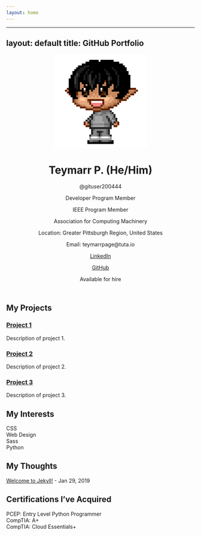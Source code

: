 ```yaml
---
layout: home
---
```

---
layout: default
title: GitHub Portfolio
---

<header>
    <div class="profile">
        <img src="avatar.png" alt="Your Profile Picture">
        <h1>Teymarr P. (He/Him)</h1>
        <p>@gituser200444</p>
        <p><span class="badge">Developer Program Member</span></p>
        <p><span class="badge">IEEE Program Member</span></p>
        <p><span class="badge">Association for Computing Machinery</span></p>
        <p>Location: Greater Pittsburgh Region, United States</p>
        <p>Email: teymarrpage@tuta.io</p>
        <p><a href="https://www.linkedin.com/in/teymarrpage/" target="_blank">LinkedIn</a></p>
        <p><a href="https://github.com/GitUser200444" target="_blank">GitHub</a></p>
        <p class="hire">Available for hire</p>
    </div>
</header>

<section class="projects">
    <h2>My Projects</h2>
    <div class="project-grid">
        <div class="project">
            <h3><a href="#">Project 1</a></h3>
            <p>Description of project 1.</p>
        </div>
        <div class="project">
            <h3><a href="#">Project 2</a></h3>
            <p>Description of project 2.</p>
        </div>
        <div class="project">
            <h3><a href="#">Project 3</a></h3>
            <p>Description of project 3.</p>
        </div>
    </div>
</section>

<section class="interests">
    <h2>My Interests</h2>
    <div class="interest-grid">
        <div class="interest">CSS</div>
        <div class="interest">Web Design</div>
        <div class="interest">Sass</div>
        <div class="interest">Python</div>
    </div>
</section>

<section class="thoughts">
    <h2>My Thoughts</h2>
    <p><a href="#">Welcome to Jekyll!</a> - Jan 29, 2019</p>
</section>

<section class="Certifications">
    <h2>Certifications I’ve Acquired</h2>
    <div class="certification-grid">
    <div class="certification">PCEP: Entry Level Python Programmer</div>
    <div class="certification">CompTIA: A+</div>
    <div class="certification">CompTIA: Cloud Essentials+</div>
          

